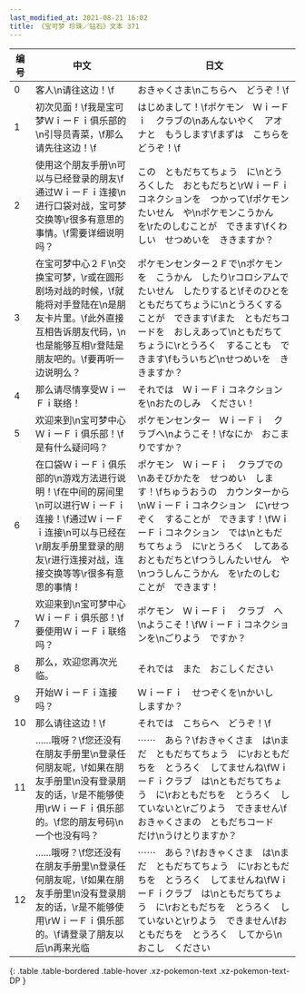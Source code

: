 ```yaml
---
last_modified_at: 2021-08-21 16:02
title: 《宝可梦 珍珠／钻石》文本 371
---
```

| 编号 | 中文 | 日文 |
| ---- | ---- | ---- |
| 0 | 客人\n请往这边！\f | おきゃくさま\nこちらへ　どうぞ！\f |
| 1 | 初次见面！\f我是宝可梦ＷｉーＦｉ俱乐部的\n引导员青菜，\f那么请先往这边！\f | はじめまして！\fポケモン　ＷｉーＦｉ　クラブの\nあんないやく　アオナと　もうします\fまずは　こちらを　どうぞ！\f |
| 2 | 使用这个朋友手册\n可以与已经登录的朋友\f通过ＷｉーＦｉ连接\n进行口袋对战，宝可梦交换等\r很多有意思的事情。\f需要详细说明吗？ | この　ともだちてちょう　に\nとうろくした　おともだちと\rＷｉーＦｉコネクションを　つかって\fポケモンたいせん　や\nポケモンこうかん　を\rたのしむことが　できます\fくわしい　せつめいを　ききますか？ |
| 3 | 在宝可梦中心２Ｆ\n交换宝可梦，\r或在圆形剧场对战的时候，\f就能将对手登陆在\n是朋友卡片里。\f此外直接互相告诉朋友代码，\n也是能够互相\r登陆是朋友吧的。\f要再听一边说明么？ | ポケモンセンター２Ｆで\nポケモンを　こうかん　したり\rコロシアムで　たいせん　したりすると\fそのひとを　ともだちてちょうに\nとうろくすることが　できます\fまた　ともだちコードを　おしえあって\nともだちてちょうに\rとうろく　することも　できます\fもういちど\nせつめいを　ききますか？ |
| 4 | 那么请尽情享受ＷｉーＦｉ联络！ | それでは　ＷｉーＦｉコネクション　を\nおたのしみ　ください！ |
| 5 | 欢迎来到\n宝可梦中心ＷｉーＦｉ俱乐部！\f是有什么疑问吗？ | ポケモンセンター　ＷｉーＦｉ　クラブへ\nようこそ！\fなにか　おこまりですか？ |
| 6 | 在口袋ＷｉーＦｉ俱乐部的\n游戏方法进行说明！\f在中间的房间里\n可以进行ＷｉーＦｉ连接！\f通过ＷｉーＦｉ连接\n可以与已经在\r朋友手册里登录的朋友\r进行连接对战，连接交换等等\r很多有意思的事情！ | ポケモン　ＷｉーＦｉ　クラブでの\nあそびかたを　せつめい　します！\fちゅうおうの　カウンターから\nＷｉーＦｉコネクション　に\rせつぞく　することが　できます！\fＷｉーＦｉコネクション　では\nともだちてちょう　に\rとうろく　してある　おともだちと\fつうしんたいせん　や\nつうしんこうかん　を\rたのしむ　ことが　できます！ |
| 7 | 欢迎来到\n宝可梦中心ＷｉーＦｉ俱乐部！\f要使用ＷｉーＦｉ联络吗？ | ポケモン　ＷｉーＦｉ　クラブ　へ\nようこそ！\fＷｉーＦｉコネクションを\nごりよう　ですか？ |
| 8 | 那么，欢迎您再次光临。 | それでは　また　おこしください |
| 9 | 开始ＷｉーＦｉ连接吗？ | ＷｉーＦｉ　せつぞくを\nかいし　しますか？ |
| 10 | 那么请往这边！\f | それでは　こちらへ　どうぞ！\f |
| 11 | ……哦呀？\f您还没有在朋友手册里\n登录任何朋友呢，\f如果在朋友手册里\n没有登录朋友的话，\r是不能够使用\rＷｉーＦｉ俱乐部的。\f您的朋友号码\n一个也没有吗？ | ⋯⋯　あら？\fおきゃくさま　は\nまだ　ともだちてちょう　に\rおともだちを　とうろく　してませんね\fＷｉーＦｉクラブ　は\nともだちてちょう　に\rおともだちを　とうろく　していないと\rごりよう　できません\fおきゃくさまの　ともだちコード　だけ\nうけとりますか？ |
| 12 | ……哦呀？\f您还没有在朋友手册里\n登录任何朋友呢，\f如果在朋友手册里\n没有登录朋友的话，\r是不能够使用\rＷｉーＦｉ俱乐部的。\f请登录了朋友以后\n再来光临 | ⋯⋯　あら？\fおきゃくさま　は\nまだ　ともだちてちょう　に\rおともだちを　とうろく　してませんね\fＷｉーＦｉクラブ　は\nともだちてちょう　に\rおともだちを　とうろく　していないと\rりよう　できません\fおともだちを　とうろく　してから\nおこし　ください |
{: .table .table-bordered .table-hover .xz-pokemon-text .xz-pokemon-text-DP }